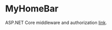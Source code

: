 # MyHomeBar

ASP.NET Core middleware and authorization [link](https://www.tpeczek.com/2019/01/aspnet-core-middleware-and-authorization.html).
